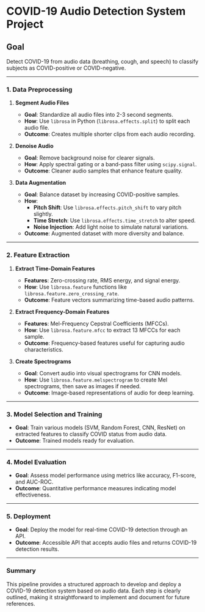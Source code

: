 # COVID-19 Audio Detection System Project

## Goal
Detect COVID-19 from audio data (breathing, cough, and speech) to classify subjects as COVID-positive or COVID-negative.

---

### 1. Data Preprocessing

1. **Segment Audio Files**
   - **Goal**: Standardize all audio files into 2-3 second segments.
   - **How**: Use `librosa` in Python (`librosa.effects.split`) to split each audio file.
   - **Outcome**: Creates multiple shorter clips from each audio recording.

2. **Denoise Audio**
   - **Goal**: Remove background noise for clearer signals.
   - **How**: Apply spectral gating or a band-pass filter using `scipy.signal`.
   - **Outcome**: Cleaner audio samples that enhance feature quality.

3. **Data Augmentation**
   - **Goal**: Balance dataset by increasing COVID-positive samples.
   - **How**:
     - **Pitch Shift**: Use `librosa.effects.pitch_shift` to vary pitch slightly.
     - **Time Stretch**: Use `librosa.effects.time_stretch` to alter speed.
     - **Noise Injection**: Add light noise to simulate natural variations.
   - **Outcome**: Augmented dataset with more diversity and balance.

---

### 2. Feature Extraction

1. **Extract Time-Domain Features**
   - **Features**: Zero-crossing rate, RMS energy, and signal energy.
   - **How**: Use `librosa.feature` functions like `librosa.feature.zero_crossing_rate`.
   - **Outcome**: Feature vectors summarizing time-based audio patterns.

2. **Extract Frequency-Domain Features**
   - **Features**: Mel-Frequency Cepstral Coefficients (MFCCs).
   - **How**: Use `librosa.feature.mfcc` to extract 13 MFCCs for each sample.
   - **Outcome**: Frequency-based features useful for capturing audio characteristics.

3. **Create Spectrograms**
   - **Goal**: Convert audio into visual spectrograms for CNN models.
   - **How**: Use `librosa.feature.melspectrogram` to create Mel spectrograms, then save as images if needed.
   - **Outcome**: Image-based representations of audio for deep learning.

---

### 3. Model Selection and Training

- **Goal**: Train various models (SVM, Random Forest, CNN, ResNet) on extracted features to classify COVID status from audio data.
- **Outcome**: Trained models ready for evaluation.

---

### 4. Model Evaluation

- **Goal**: Assess model performance using metrics like accuracy, F1-score, and AUC-ROC.
- **Outcome**: Quantitative performance measures indicating model effectiveness.

---

### 5. Deployment

- **Goal**: Deploy the model for real-time COVID-19 detection through an API.
- **Outcome**: Accessible API that accepts audio files and returns COVID-19 detection results.

---

### Summary

This pipeline provides a structured approach to develop and deploy a COVID-19 detection system based on audio data. Each step is clearly outlined, making it straightforward to implement and document for future references.
